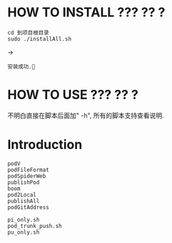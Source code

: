 <!--
 * @Author: Mamba24 akateason@qq.com
 * @Date: 2022-08-16 20:45:07
 * @LastEditors: Mamba24 akateason@qq.com
 * @LastEditTime: 2022-10-31 23:31:40
 * @FilePath: /GoScriptPlayground/readme.md
 * @Description: 
 * 
 * Copyright (c) 2022 by Mamba24 akateason@qq.com, All Rights Reserved. 
-->

# HOW TO INSTALL ??? ?? ?

```
cd 到项目根目录
sudo ./installAll.sh
 ```
 ->
 ```
安装成功.🚀
```

# HOW TO USE ??? ?? ?
不明白直接在脚本后面加" -h",  所有的脚本支持查看说明.


# Introduction
```
podV
podFileFormat
podSpiderWeb
publishPod
boom
pod2Local
publishAll
podGitAddress

pi_only.sh
pod_trunk_push.sh
pu_only.sh
```
